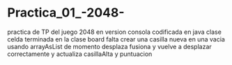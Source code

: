# Practica_01_-2048-
practica de TP del juego 2048 en version consola codificada en java
clase celda terminada
en la clase board falta crear una casilla nueva en una vacia usando arrayAsList
  de momento desplaza fusiona y vuelve a desplazar correctamente y actualiza casillaAlta y puntuacion
